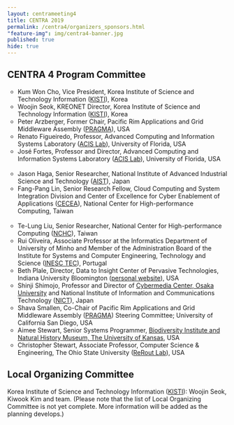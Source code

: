 ```yaml
---
layout: centrameeting4
title: CENTRA 2019
permalink: /centra4/organizers_sponsors.html
"feature-img": img/centra4-banner.jpg
published: true
hide: true
---
```


## CENTRA 4 Program Committee

<p><ul type="circle">
  <li>Kum Won Cho, Vice President, Korea Institute of Science and Technology Information (<a href="https://www.kisti.re.kr/eng/" target="_blank">KISTI</a>), Korea </li>  
  <li>Woojin Seok, KREONET Director, Korea Institute of Science and Technology Information (<a href="https://www.kisti.re.kr/eng/" target="_blank">KISTI</a>), Korea </li>
  <li>Peter Arzberger, Former Chair, Pacific Rim Applications and Grid Middleware Assembly (<a href="http://www.pragma-grid.net" target="_blank">PRAGMA</a>), USA</li>
  <li>Renato Figueiredo, Professor, Advanced Computing and Information Systems Laboratory (<a href="http://acis.ufl.edu" target="_blank">ACIS Lab</a>), University of Florida, USA </li>
  <li>José Fortes, Professor and Director, Advanced Computing and Information Systems Laboratory (<a href="http://acis.ufl.edu" target="_blank">ACIS Lab</a>), University of Florida, USA </li><br />
  <li>Jason Haga, Senior Researcher, National Institute of Advanced Industrial Science and Technology (<a href="https://www.itri.aist.go.jp/en/" target="_blank">AIST</a>), Japan
  <li>Fang-Pang Lin, Senior Research Fellow, Cloud Computing and System Integration Division and Center of Excellence for Cyber Enablement of Applications (<a href="http://www.cecea.tw/e_index.php" target="_blank">CECEA</a>), National Center for High-performance Computing, Taiwan </li> <br />
  <li>Te-Lung Liu, Senior Researcher, National Center for High-performance Computing (<a href="https://www.nchc.org.tw/en" target="_blank">NCHC</a>), Taiwan </li>
 <li>Rui Oliveira, Associate Professor at the Informatics Department of University of Minho and Member of the Administration Board of the Institute for Systems and Computer Engineering, Technology and Science (<a href="https://www.inesctec.pt/en" target="_blank">INESC TEC</a>), Portugal</li>
  <li>Beth Plale, Director, Data to Insight Center of Pervasive Technologies, Indiana University Bloomington (<a href="http://pages.iu.edu/~plale/" target="_blank" >personal website</a>), USA </li>
  <li>Shinji Shimojo, Professor and Director of <a href="http://www.cmc.osaka-u.ac.jp/?lang=en" target="_blank">Cybermedia Center, Osaka University</a> and National Institute of Information and Communications Technology (<a href="https://www.nict.go.jp/en/" target="_blank">NICT</a>), Japan</li>
  <li>Shava Smallen, Co-Chair of Pacific Rim Applications and Grid Middleware Assembly (<a href="http://www.pragma-grid.net" target="_blank">PRAGMA</a>) Steering Committee; University of California San Diego, USA</li>
  <li>Aimee Stewart, Senior Systems Programmer, <a href="https://biodiversity.ku.edu/" target="_blank">Biodiversity Institute and Natural History Museum, The University of Kansas</a>, USA </li>
  <li>Christopher Stewart, Associate Professor, Computer Science & Engineering, The Ohio State University (<a href="http://web.cse.ohio-state.edu/~stewart.962/ target="_blank">ReRout Lab</a>), USA </li>
</ul>
</p>

## Local Organizing Committee

<p>
Korea Institute of Science and Technology Information (<a href="https://www.kisti.re.kr/eng/" target="_blank">KISTI</a>): Woojin Seok, Kiwook Kim and team. (Please note that the list of Local Organizing Committee is not yet complete. More information will be added as the planning develops.)
</p>

